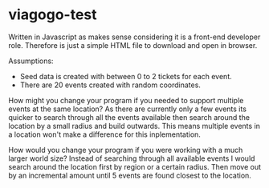# viagogo-test

Written in Javascript as makes sense considering it is a front-end developer role. Therefore is just a simple HTML file to download and open in browser.

Assumptions:
- Seed data is created with between 0 to 2 tickets for each event.
- There are 20 events created with random coordinates.

How might you change your program if you needed to support multiple events at the same location?
As there are currently only a few events its quicker to search through all the events available then search around the location by a small radius and build outwards. This means multiple events in a location won't make a difference for this inplementation.

How would you change your program if you were working with a much larger world size?
Instead of searching through all available events I would search around the location first by region or a certain radius. Then move out by an incremental amount until 5 events are found closest to the location.
